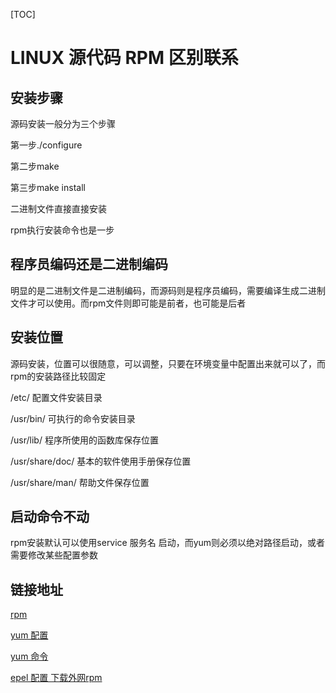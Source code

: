 [TOC]

# LINUX 源代码 RPM  区别联系



## 安装步骤

源码安装一般分为三个步骤

第一步./configure

第二步make

第三步make install

二进制文件直接直接安装

rpm执行安装命令也是一步

## 程序员编码还是二进制编码

明显的是二进制文件是二进制编码，而源码则是程序员编码，需要编译生成二进制文件才可以使用。而rpm文件则即可能是前者，也可能是后者

## 安装位置

源码安装，位置可以很随意，可以调整，只要在环境变量中配置出来就可以了，而rpm的安装路径比较固定

 /etc/ 配置文件安装目录

 /usr/bin/ 可执行的命令安装目录

 /usr/lib/ 程序所使用的函数库保存位置

 /usr/share/doc/ 基本的软件使用手册保存位置

 /usr/share/man/ 帮助文件保存位置

## 启动命令不动

rpm安装默认可以使用service 服务名 启动，而yum则必须以绝对路径启动，或者需要修改某些配置参数



## 链接地址

[rpm](../20170601/linux_rpm.md)

[yum 配置](../20170601/linux_yum_配置.md)

[yum 命令](../20170502/linux_yum_command.md)

[epel 配置 下载外网rpm](../20180628/pg_列式存储_2.md)







